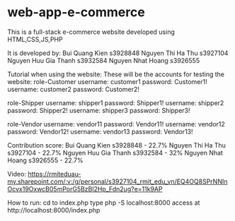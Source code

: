 # web-app-e-commerce

This is a full-stack e-commerce website developed using HTML,CSS,JS,PHP

It is developed by:
Bui Quang Kien s3928848
Nguyen Thi Ha Thu s3927104
Nguyen Huu Gia Thanh s3932584
Nguyen Nhat Hoang s3926555

Tutorial when using the website:
These will be the accounts for testing the website:
role-Customer
username: customer1 password: Customer1! 
username: customer2 password: Customer2!

role-Shipper
username: shipper1 password:  Shipper1!
username: shipper2 password:  Shipper2!
username: shipper3 password:  Shipper3!

role-Vendor
username: vendor11 password: Vendor11!
username: vendor12 password: Vendor12!
username: vendor13 password: Vendor13!

Contribution score:
Bui Quang Kien s3928848 - 22.7%
Nguyen Thi Ha Thu s3927104 - 22.7%
Nguyen Huu Gia Thanh s3932584 - 32%
Nguyen Nhat Hoang s3926555 - 22.7%

Video: https://rmiteduau-my.sharepoint.com/:v:/g/personal/s3927104_rmit_edu_vn/EQ4OQ8SPrNNInOcvx19OxwcB05mPorG5BzBl2Hp_Fdn2ug?e=11k9AP


How to run: 
cd to index.php
type php -S localhost:8000
access at http://localhost:8000/index.php
